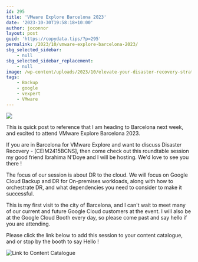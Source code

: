 ```yaml
---
id: 295
title: 'VMware Explore Barcelona 2023'
date: '2023-10-30T19:58:18+10:00'
author: joconnor
layout: post
guid: 'https://copydata.tips/?p=295'
permalink: /2023/10/vmware-explore-barcelona-2023/
sbg_selected_sidebar:
    - null
sbg_selected_sidebar_replacement:
    - null
image: /wp-content/uploads/2023/10/elevate-your-disaster-recovery-strategy.jpg
tags:
    - Backup
    - google
    - vexpert
    - VMware
---
```


![](https://copydata.tips/wp-content/uploads/2023/10/elevate-your-disaster-recovery-strategy.jpg)

This is quick post to reference that I am heading to Barcelona next week, and excited to attend VMware Explore Barcelona 2023.

If you are in Barcelona for VMware Explore and want to discuss Disaster Recovery - \[CEIM2415BCNS\], then come check out this roundtable session my good friend Ibrahima N'Doye and I will be hosting. We'd love to see you there !

The focus of our session is about DR to the cloud. We will focus on Google Cloud Backup and DR for On-premises workloads, along with how to orchestrate DR, and what dependencies you need to consider to make it successful.

This is my first visit to the city of Barcelona, and I can't wait to meet many of our current and future Google Cloud customers at the event. I will also be at the Google Cloud Booth every day, so please come past and say hello if you are attending.

Please click the link below to add this session to your content catalogue, and or stop by the booth to say Hello !

![Link to Content Catalogue](https://lnkd.in/ehn4dBbk)
